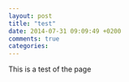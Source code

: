 ```yaml
---
layout: post
title: "test"
date: 2014-07-31 09:09:49 +0200
comments: true
categories: 
---
```

This is a test of the page